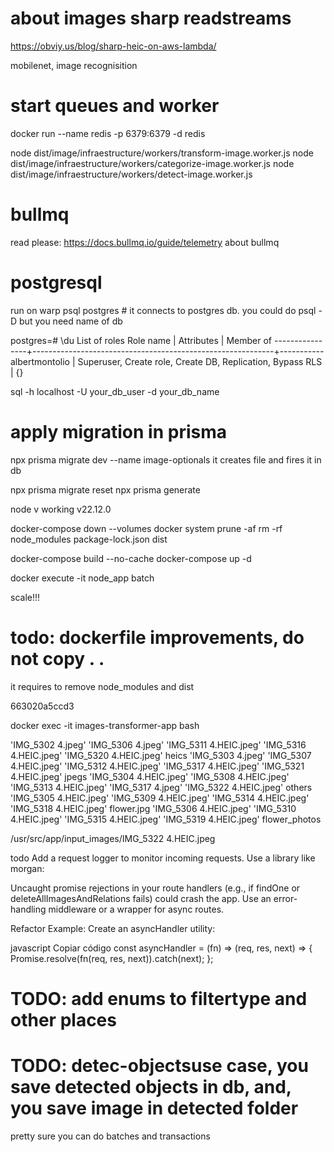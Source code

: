 # about images sharp readstreams
https://obviy.us/blog/sharp-heic-on-aws-lambda/

mobilenet, image recognisition

# start queues and worker
docker run --name redis -p 6379:6379 -d redis

node dist/image/infraestructure/workers/transform-image.worker.js
node dist/image/infraestructure/workers/categorize-image.worker.js
node dist/image/infraestructure/workers/detect-image.worker.js
# bullmq
read please: https://docs.bullmq.io/guide/telemetry about bullmq

# postgresql
run on warp
psql postgres # it connects to postgres db.
you could do psql -D but you need name of db

postgres=# \du
                                      List of roles
   Role name    |                         Attributes                         | Member of 
----------------+------------------------------------------------------------+-----------
 albertmontolio | Superuser, Create role, Create DB, Replication, Bypass RLS | {}


 sql -h localhost -U your_db_user -d your_db_name

# apply migration in prisma
npx prisma migrate dev --name image-optionals
it creates file and fires it in db

npx prisma migrate reset
npx prisma generate

node v working
v22.12.0

docker-compose down --volumes
docker system prune -af
rm -rf node_modules package-lock.json dist

docker-compose build --no-cache
docker-compose up -d

docker execute -it node_app batch

scale!!!

# todo: dockerfile improvements, do not copy . .
it requires to remove node_modules and dist

663020a5ccd3

docker exec -it images-transformer-app bash

'IMG_5302 4.jpeg'       'IMG_5306 4.jpeg'       'IMG_5311 4.HEIC.jpeg'  'IMG_5316 4.HEIC.jpeg'  'IMG_5320 4.HEIC.jpeg'   heics
'IMG_5303 4.jpeg'       'IMG_5307 4.HEIC.jpeg'  'IMG_5312 4.HEIC.jpeg'  'IMG_5317 4.HEIC.jpeg'  'IMG_5321 4.HEIC.jpeg'   jpegs
'IMG_5304 4.HEIC.jpeg'  'IMG_5308 4.HEIC.jpeg'  'IMG_5313 4.HEIC.jpeg'  'IMG_5317 4.jpeg'       'IMG_5322 4.HEIC.jpeg'   others
'IMG_5305 4.HEIC.jpeg'  'IMG_5309 4.HEIC.jpeg'  'IMG_5314 4.HEIC.jpeg'  'IMG_5318 4.HEIC.jpeg'   flower.jpg
'IMG_5306 4.HEIC.jpeg'  'IMG_5310 4.HEIC.jpeg'  'IMG_5315 4.HEIC.jpeg'  'IMG_5319 4.HEIC.jpeg'   flower_photos

/usr/src/app/input_images/IMG_5322 4.HEIC.jpeg


todo 
Add a request logger to monitor incoming requests. Use a library like morgan:

Uncaught promise rejections in your route handlers (e.g., if findOne or deleteAllImagesAndRelations fails) could crash the app. Use an error-handling middleware or a wrapper for async routes.

Refactor Example: Create an asyncHandler utility:

javascript
Copiar código
const asyncHandler = (fn) => (req, res, next) => {
    Promise.resolve(fn(req, res, next)).catch(next);
};

# TODO: add enums to filtertype and other places
# TODO: detec-objectsuse case, you save detected objects in db, and, you save image in detected folder
pretty sure you can do batches and transactions
